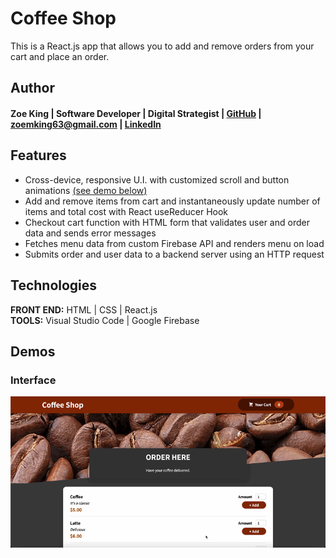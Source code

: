 # Coffee Shop 
This is a React.js app that allows you to add and remove orders from your cart and place an order.  

## Author
#### Zoe King | Software Developer | Digital Strategist | [GitHub](https://github.com/zking63) | <zoemking63@gmail.com> | [LinkedIn](https://www.linkedin.com/in/zoe-king-9a730b12b/)

## Features
* Cross-device, responsive U.I. with customized scroll and button animations [(see demo below)](#Interface) 
* Add and remove items from cart and instantaneously update number of items and total cost with React useReducer Hook 
* Checkout cart function with HTML form that validates user and order data and sends error messages
* Fetches menu data from custom Firebase API and renders menu on load
* Submits order and user data to a backend server using an HTTP request

## Technologies
**FRONT END:** HTML | CSS | React.js  
**TOOLS:** Visual Studio Code | Google Firebase 

## Demos
### Interface
![Interface](/src/assets/coffeeshop.gif)

